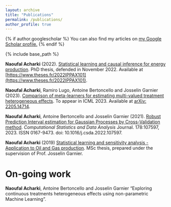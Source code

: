 ```yaml
---
layout: archive
title: "Publications"
permalink: /publications/
author_profile: true
---
```


{% if author.googlescholar %}
  You can also find my articles on <u><a href="{{author.googlescholar}}">my Google Scholar profile</a>.</u>
{% endif %}

{% include base_path %}

**Naoufal Acharki** (2022). [Statistical learning and causal inference for energy production](https://theses.hal.science/tel-04106368). PhD thesis, defended in November 2022. Available at [https://www.theses.fr/2022IPPAX101](https://www.theses.fr/2022IPPAX101). 


**Naoufal Acharki**, Ramiro Lugo, Antoine Bertoncello and Josselin Garnier (2023). [Comparison of meta-learners for estimating multi-valued treatment heterogeneous effects](/files/Arxiv_Causal_Inference_multiple_treatments.pdf). To appear in ICML 2023. Available at [arXiv: 2205.14714](https://arxiv.org/abs/2205.14714). 

**Naoufal Acharki**, Antoine Bertoncello and Josselin Garnier (2021). [Robust Prediction Interval estimation for Gaussian Processes by Cross-Validation method](https://www.sciencedirect.com/science/article/pii/S0167947322001773). *Computational Statistics and Data Analysis* Journal. 178:107597, 2023. ISSN 0167-9473. doi: 10.1016/j.csda.2022.107597. 

**Naoufal Acharki** (2019) [Statistical learning and sensitivity analysis - Application to Oil and Gas production](/files/MMMEF_Thesis_Naoufal.pdf). MSc thesis, prepared under the supervision of Prof. Josselin Garnier.

On-going work
======
**Naoufal Acharki**, Antoine Bertoncello and Josselin Garnier “Exploring continuous treatments heterogeneous effects using non-parametric Machine Learning”.
